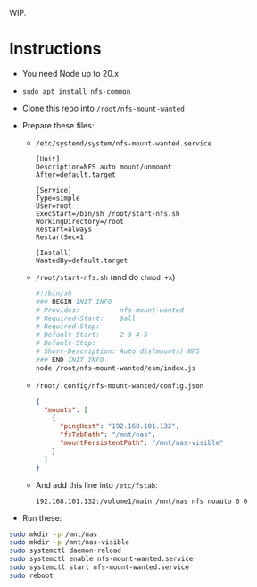 WIP.

# Instructions

- You need Node up to 20.x
- `sudo apt install nfs-common`
- Clone this repo into `/root/nfs-mount-wanted`
- Prepare these files:

  - `/etc/systemd/system/nfs-mount-wanted.service`
    ```
    [Unit]
    Description=NFS auto mount/unmount
    After=default.target

    [Service]
    Type=simple
    User=root
    ExecStart=/bin/sh /root/start-nfs.sh
    WorkingDirectory=/root
    Restart=always
    RestartSec=1

    [Install]
    WantedBy=default.target
    ```
  - `/root/start-nfs.sh` (and do `chmod +x`)
    ```bash
    #!/bin/sh
    ### BEGIN INIT INFO
    # Provides:          nfs-mount-wanted
    # Required-Start:    $all
    # Required-Stop:
    # Default-Start:     2 3 4 5
    # Default-Stop:
    # Short-Description: Auto dis(mounts) NFS
    ### END INIT INFO
    node /root/nfs-mount-wanted/esm/index.js
    ```
  - `/root/.config/nfs-mount-wanted/config.json`
    ```json
    {
      "mounts": [
        {
          "pingHost": "192.168.101.132",
          "fsTabPath": "/mnt/nas",
          "mountPersistentPath": "/mnt/nas-visible"
        }
      ]
    }
    ```
  - And add this line into `/etc/fstab`:
    ```
    192.168.101.132:/volume1/main /mnt/nas nfs noauto 0 0
    ```
- Run these:
```bash
sudo mkdir -p /mnt/nas
sudo mkdir -p /mnt/nas-visible
sudo systemctl daemon-reload
sudo systemctl enable nfs-mount-wanted.service
sudo systemctl start nfs-mount-wanted.service
sudo reboot
```
